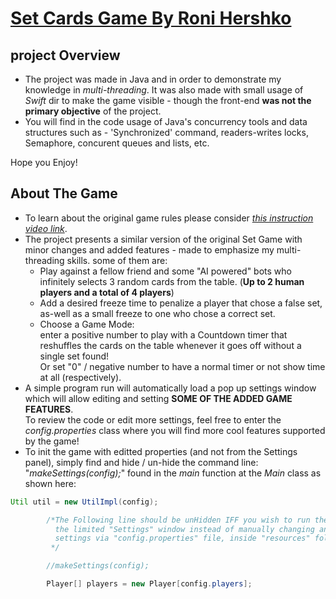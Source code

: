 # **<u>Set Cards Game By Roni Hershko</u>**

## project Overview
* The project was made in Java and in order to demonstrate my knowledge in *multi-threading*. It was also made with small usage of *Swift* dir to make the game visible - though the front-end **was not the primary objective** of the project.
* You will find in the code usage of Java's concurrency tools and data structures such as - 'Synchronized' command, readers-writes locks, Semaphore, concurent queues and lists, etc.

Hope you Enjoy!

## About The Game
* To learn about the original game rules please consider [*this instruction video link*](https://www.youtube.com/watch?v=NzXDfSFQ1c0).  
* The project presents a similar version of the original Set Game with minor changes and added features - made to emphasize my multi-threading skills. some of them are:
    * Play against a fellow friend and some "AI powered" bots who infinitely selects 3 random cards from the table. (**Up to 2 human players and a total of 4 players**)
    * Add a desired freeze time to penalize a player that chose a false set, as-well as a small freeze to one who chose a correct set.
    * Choose a Game Mode:  
     enter a positive number to play with a Countdown timer that reshuffles the cards on the table whenever it goes off without a single set found!  
     Or set "0" / negative number to have a normal timer or not show time at all (respectively).  
* A simple program run will automatically load a pop up settings window which will allow editing and setting **SOME OF THE ADDED GAME FEATURES**.  
To review the code or edit more settings, feel free to enter the *config.properties* class where you will find more cool features supported by the game!
* To init the game with editted properties (and not from the Settings panel), simply find and hide / un-hide the command line:  
"*makeSettings(config);*" found in the *main* function at the *Main* class as shown here:

```java
Util util = new UtilImpl(config);

        /*The Following line should be unHidden IFF you wish to run the game with
          the limited "Settings" window instead of manually changing any desires
          settings via "config.properties" file, inside "resources" folder!!
         */

        //makeSettings(config);

        Player[] players = new Player[config.players];
```




